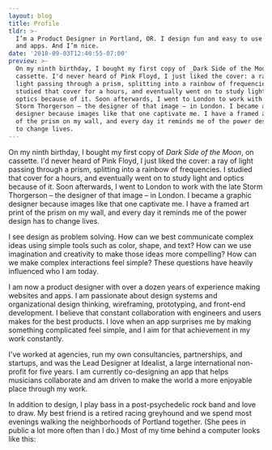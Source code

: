 ```yaml
---
layout: blog
title: Profile
tldr: >-
  I’m a Product Designer in Portland, OR. I design fun and easy to use websites
  and apps. And I’m nice.
date: '2018-09-03T12:40:55-07:00'
preview: >-
  On my ninth birthday, I bought my first copy of _Dark Side of the Moon_, on
  cassette. I'd never heard of Pink Floyd, I just liked the cover: a ray of
  light passing through a prism, splitting into a rainbow of frequencies. I
  studied that cover for a hours, and eventually went on to study light and
  optics because of it. Soon afterwards, I went to London to work with the late
  Storm Thorgerson – the designer of that image – in London. I became a graphic
  designer because images like that one captivate me. I have a framed art print
  of the prism on my wall, and every day it reminds me of the power design has
  to change lives.
---
```

On my ninth birthday, I bought my first copy of _Dark Side of the Moon_, on cassette. I'd never heard of Pink Floyd, I just liked the cover: a ray of light passing through a prism, splitting into a rainbow of frequencies. I studied that cover for a hours, and eventually went on to study light and optics because of it. Soon afterwards, I went to London to work with the late Storm Thorgerson – the designer of that image – in London. I became a graphic designer because images like that one captivate me. I have a framed art print of the prism on my wall, and every day it reminds me of the power design has to change lives.

I see design as problem solving. How can we best communicate complex ideas using simple tools such as color, shape, and text? How can we use imagination and creativity to make those ideas more compelling? How can we make complex interactions feel simple? These questions have heavily influenced who I am today. 

I am now a product designer with over a dozen years of experience making websites and apps. I am passionate about design systems and organizational design thinking, wireframing, prototyping, and front-end development. I believe that constant collaboration with engineers and users makes for the best products. I love when an app surprises me by making something complicated feel simple, and I aim for that achievement in my work constantly.

I've worked at agencies, run my own consultancies, partnerships, and startups, and was the Lead Designer at Idealist, a large international non-profit for five years. I am currently co-designing an app that helps musicians collaborate and am driven to make the world a more enjoyable place through my work.

In addition to design, I play bass in a post-psychedelic rock band and love to draw. My best friend is a retired racing greyhound and we spend most evenings walking the neighborhoods of Portland together. (She pees in public a lot more often than I do.) Most of my time behind a computer looks like this:
